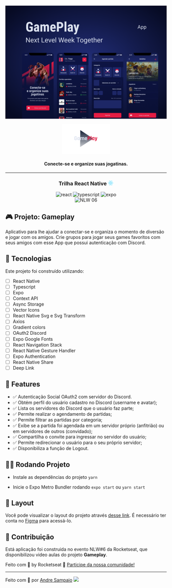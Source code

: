 ![GamePlay preview](.github/cover.png)

<div align="center">
  <img src=".github/logo.png" width="150" alt="Gameplay logo">
</div>

<h4 align="center">
  <strong>Conecte-se e organize suas jogatinas.</strong>
</h4>

---

<h3 align="center">
    Trilha React Native <img src="./.github/logo-react.svg" height="15" alt="logo react">
</h3>

<p align="center">
        <img alt="react" src="https://img.shields.io/badge/React-Native-61DAFB?style=flat-square&logo=react" />
        <img alt="typescript" src="https://img.shields.io/badge/-TypeScript-3178C6?style=flat-square&logo=typescript&logoColor=white" />
        <img alt="expo" src="https://img.shields.io/badge/-Expo-000020?style=flat-square&logo=expo" />
        <br/>
        <img src="https://img.shields.io/static/v1?label=NLW&message=06&color=E51C44&labelColor=0A1033" alt="NLW 06" />
</p>

## 🎮 Projeto: Gameplay

Aplicativo para lhe ajudar a conectar-se e organiza o momento de diversão e jogar com os amigos. Crie grupos para jogar seus games favoritos com seus amigos com esse App que possui autenticação com Discord.

## 🚀 Tecnologias

Este projeto foi construído utilizando:

- [ ] React Native
- [ ] Typescript
- [ ] Expo
- [ ] Context API
- [ ] Async Storage
- [ ] Vector Icons
- [ ] React Native Svg e Svg Transform
- [ ] Axios
- [ ] Gradient colors
- [ ] OAuth2 Discord
- [ ] Expo Google Fonts
- [ ] React Navigation Stack
- [ ] React Native Gesture Handler
- [ ] Expo Authentication
- [ ] React Native Share
- [ ] Deep Link

## 💫 Features

- ✅ Autenticação Social OAuth2 com servidor do Discord.
- ✅ Obtém perfil do usuário cadastro no Discord (username e avatar);
- ✅ Lista os servidores do Discord que o usuário faz parte;
- ✅ Permite realizar o agendamento de partidas;
- ✅ Permite filtrar as partidas por categoria;
- ✅ Exibe se a partida foi agendada em um servidor próprio (anfitrião) ou em servidores de outros (convidado);
- ✅ Compartilha o convite para ingressar no servidor do usuário;
- ✅ Permite redirecionar o usuário para o seu próprio servidor;
- ✅ Disponibiliza a função de Logout.

## 🚴‍♂️ Rodando Projeto

- Instale as dependências do projeto `yarn`

- Inicie o Expo Metro Bundler rodando `expo start` ou `yarn start`

## 🔖 Layout

Você pode visualizar o layout do projeto através [desse link](https://www.figma.com/file/0kv33XYjvOgvKGKHBaiR07/GamePlay-NLW-Together?node-id=58913%3A83). É necessário ter conta no [Figma](http://figma.com/) para acessá-lo.

## 📢 Contribuição

Está aplicação foi construida no evento NLW#6 da Rocketseat, que disponibilizou video aulas do projeto **Gameplay**.

Feito com 💜 by Rocketseat :wave: [Participe da nossa comunidade!](https://discord.gg/YxU7fJT)

---

Feito com 💜 por [Andre Sampaio](https://github.com/apsampaio) <img src="https://media.giphy.com/media/hvRJCLFzcasrR4ia7z/giphy.gif" width="25px">
